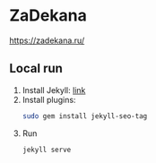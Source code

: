# ZaDekana

https://zadekana.ru/

## Local run

1. Install Jekyll: [link](https://jekyllrb.com/docs/installation/)
1. Install plugins:
   ```bash
   sudo gem install jekyll-seo-tag
   ```
1. Run
   ```bash
   jekyll serve
   ```
